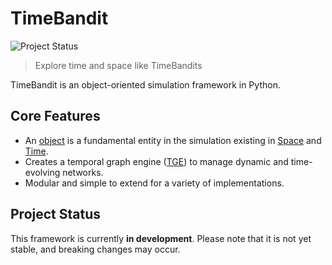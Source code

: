 # TimeBandit

![Project Status](https://img.shields.io/badge/status-in%20development-orange)

> Explore time and space like TimeBandits

TimeBandit is an object-oriented simulation framework in Python.

## Core Features

* An [object](bandit/object.py) is a fundamental entity in the simulation existing in [Space](bandit/space.py) and [Time](bandit/time.py).
* Creates a temporal graph engine ([TGE](docs/TGE.md)) to manage dynamic and time-evolving networks.
* Modular and simple to extend for a variety of implementations.

## Project Status

This framework is currently **in development**. Please note that it is not yet stable, and breaking changes may occur.
